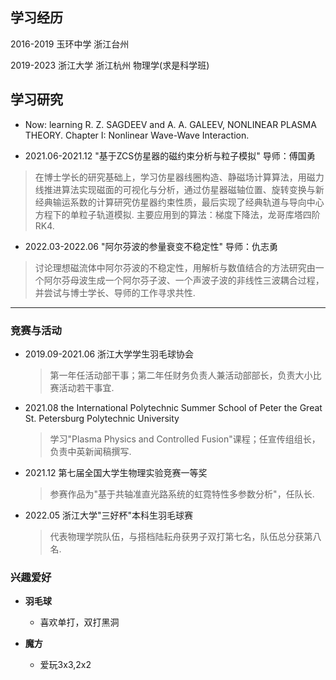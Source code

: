 
<!--You can use the [editor on GitHub](https://github.com/Kexun-S/skx.github.io/edit/gh-pages/index.md) to maintain and preview the content for your website in Markdown files.

Whenever you commit to this repository, GitHub Pages will run [Jekyll](https://jekyllrb.com/) to rebuild the pages in your site, from the content in your Markdown files.
-->

## 学习经历

2016-2019 玉环中学 浙江台州

2019-2023 浙江大学 浙江杭州 物理学(求是科学班)

## 学习研究

+ Now: learning R. Z. SAGDEEV and A. A. GALEEV, NONLINEAR PLASMA THEORY. Chapter I: Nonlinear Wave-Wave Interaction.

+ 2021.06-2021.12 "基于ZCS仿星器的磁约束分析与粒子模拟"   导师：傅国勇
> 在博士学长的研究基础上，学习仿星器线圈构造、静磁场计算算法，用磁力线推进算法实现磁面的可视化与分析，通过仿星器磁轴位置、旋转变换与新经典输运系数的计算研究仿星器约束性质，最后实现了经典轨道与导向中心方程下的单粒子轨道模拟. 主要应用到的算法：梯度下降法，龙哥库塔四阶RK4.

+ 2022.03-2022.06 "阿尔芬波的参量衰变不稳定性"   导师：仇志勇
> 讨论理想磁流体中阿尔芬波的不稳定性，用解析与数值结合的方法研究由一个阿尔芬母波生成一个阿尔芬子波、一个声波子波的非线性三波耦合过程，并尝试与博士学长、导师的工作寻求共性.

***

### 竞赛与活动

+ 2019.09-2021.06 浙江大学学生羽毛球协会  
  > 第一年任活动部干事；第二年任财务负责人兼活动部部长，负责大小比赛活动若干事宜.

+ 2021.08 the International Polytechnic Summer School of Peter the Great St. Petersburg Polytechnic University  
  > 学习"Plasma Physics and Controlled Fusion"课程；任宣传组组长，负责中英新闻稿撰写.

+ 2021.12 第七届全国大学生物理实验竞赛一等奖     
  > 参赛作品为"基于共轴准直光路系统的虹霓特性多参数分析"，任队长.

+ 2022.05 浙江大学"三好杯"本科生羽毛球赛  
  > 代表物理学院队伍，与搭档陆耘舟获男子双打第七名，队伍总分获第八名.

### 兴趣爱好

+ **羽毛球**  
  - 喜欢单打，双打黑洞

+ **魔方**  
  - 爱玩3x3,2x2

<!--
```markdown
Syntax highlighted code block

# Header 1
## Header 2
### Header 3

- Bulleted
- List

1. Numbered
2. List

**Bold** and _Italic_ and `Code` text

[Link](url) and ![Image](src)
```
-->
<!--
For more details see [Basic writing and formatting syntax](https://docs.github.com/en/github/writing-on-github/getting-started-with-writing-and-formatting-on-github/basic-writing-and-formatting-syntax).

### Jekyll Themes

Your Pages site will use the layout and styles from the Jekyll theme you have selected in your [repository settings](https://github.com/Kexun-S/skx.github.io/settings/pages). The name of this theme is saved in the Jekyll `_config.yml` configuration file.

### Support or Contact

Having trouble with Pages? Check out our [documentation](https://docs.github.com/categories/github-pages-basics/) or [contact support](https://support.github.com/contact) and we’ll help you sort it out.
-->
